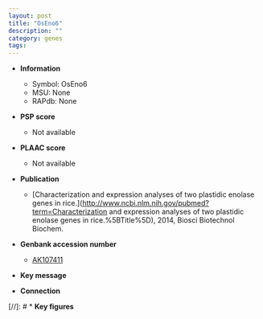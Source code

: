 ```yaml
---
layout: post
title: "OsEno6"
description: ""
category: genes
tags: 
---
```


* **Information**  
    + Symbol: OsEno6  
    + MSU: None  
    + RAPdb: None  

* **PSP score**  
    + Not available 

* **PLAAC score**  
    + Not available 

* **Publication**  
    + [Characterization and expression analyses of two plastidic enolase genes in rice.](http://www.ncbi.nlm.nih.gov/pubmed?term=Characterization and expression analyses of two plastidic enolase genes in rice.%5BTitle%5D), 2014, Biosci Biotechnol Biochem.

* **Genbank accession number**  
    + [AK107411](http://www.ncbi.nlm.nih.gov/nuccore/AK107411)

* **Key message**  

* **Connection**  

[//]: # * **Key figures**  


